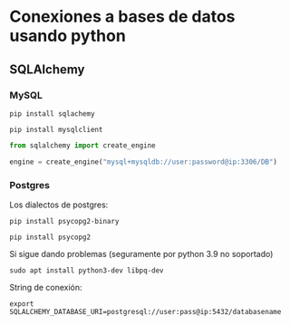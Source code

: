 # Conexiones a bases de datos usando python

## SQLAlchemy
### MySQL

`pip install sqlachemy`

`pip install mysqlclient`

```python
from sqlalchemy import create_engine

engine = create_engine("mysql+mysqldb://user:password@ip:3306/DB")

```

### Postgres
Los dialectos de postgres:

`pip install psycopg2-binary`

`pip install psycopg2`

Si sigue dando problemas  (seguramente por python 3.9 no soportado)

`
sudo apt install python3-dev libpq-dev
`

String de conexión:

`export SQLALCHEMY_DATABASE_URI=postgresql://user:pass@ip:5432/databasename`



